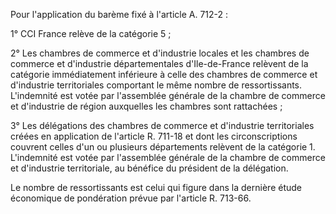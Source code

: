 Pour l'application du barème fixé à l'article A. 712-2 :


1° CCI France relève de la catégorie 5 ;


2° Les chambres de commerce et d'industrie locales et les chambres de commerce et d'industrie départementales d'Ile-de-France relèvent de la catégorie immédiatement inférieure à celle des chambres de commerce et d'industrie territoriales comportant le même nombre de ressortissants. L'indemnité est votée par l'assemblée générale de la chambre de commerce et d'industrie de région auxquelles les chambres sont rattachées ;


3° Les délégations des chambres de commerce et d'industrie territoriales créées en application de l'article R. 711-18 et dont les circonscriptions couvrent celles d'un ou plusieurs départements relèvent de la catégorie 1. L'indemnité est votée par l'assemblée générale de la chambre de commerce et d'industrie territoriale, au bénéfice du président de la délégation.


Le nombre de ressortissants est celui qui figure dans la dernière étude économique de pondération prévue par l'article R. 713-66.


